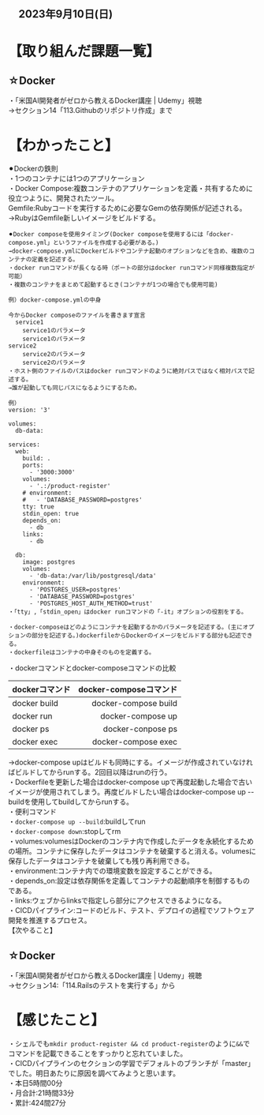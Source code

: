 ## 　2023年9月10日(日)
# 【取り組んだ課題一覧】
## ☆Docker
・「米国AI開発者がゼロから教えるDocker講座 | Udemy」視聴<br>
→セクション14「113.Githubのリポジトリ作成」まで<br>
# 【わかったこと】
⚫︎Dockerの鉄則<br>
・1つのコンテナには1つのアプリケーション<br>
・Docker Compose:複数コンテナのアプリケーションを定義・共有するために役立つように、開発されたツール。<br>
Gemfile:Rubyコードを実行するために必要なGemの依存関係が記述される。<br>
→RubyはGemfile新しいイメージをビルドする。<br>
```
⚫︎Docker composeを使用タイミング(Docker composeを使用するには「docker-compose.yml」というファイルを作成する必要がある。)
→docker-compose.ymlにDockerビルドやコンテナ起動のオプションなどを含め、複数のコンテナの定義を記述する。
・docker runコマンドが長くなる時（ポートの部分はdocker runコマンド同様複数指定が可能）
・複数のコンテナをまとめて起動するとき(コンテナが1つの場合でも使用可能)

例）docker-compose.ymlの中身

今からDocker composeのファイルを書きます宣言
  service1
    service1のパラメータ
    service1のパラメータ
service2
    service2のパラメータ
    service2のパラメータ
・ホスト側のファイルのパスはdocker runコマンドのように絶対パスではなく相対パスで記述する。
→誰が起動しても同じパスになるようにするため。

例）
version: '3'

volumes:
  db-data:

services:
  web:
    build: .
    ports:
      - '3000:3000'
    volumes:
      - '.:/product-register'
    # environment:
    #   - 'DATABASE_PASSWORD=postgres'
    tty: true
    stdin_open: true
    depends_on:
      - db
    links:
      - db

  db:
    image: postgres
    volumes:
      - 'db-data:/var/lib/postgresql/data'
    environment:
      - 'POSTGRES_USER=postgres'
      - 'DATABASE_PASSWORD=postgres'
      - 'POSTGRES_HOST_AUTH_METHOD=trust'
・「tty」,「stdin_open」はdocker runコマンドの「-it」オプションの役割をする。

・docker-composeはどのようにコンテナを起動するかのパラメータを記述する。(主にオプションの部分を記述する。)dockerfileからDockerのイメージをビルドする部分も記述できる。
・dockerfileはコンテナの中身そのものを定義する。
```
・dockerコマンドとdocker-composeコマンドの比較<br>

| dockerコマンド | docker-composeコマンド |
|:-----------|------------:|
| docker build <build contexts> | docker-compose build |
| docker run <image> | docker-compose up |
| docker ps | docker-conpose ps |
| docker exec <container> <command> | docker-compose exec <service> <command> |

→docker-compose upはビルドも同時にする。イメージが作成されていなければビルドしてからrunする。2回目以降はrunの行う。<br>
・Dockerfileを更新した場合はdocker-compose upで再度起動した場合で古いイメージが使用されてしまう。再度ビルドしたい場合はdocker-compose up --buildを使用してbuildしてからrunする。<br>
・便利コマンド<br>
・`docker-compose up --build`:buildしてrun<br>
・`docker-compose down`:stopしてrm<br>
・volumes:volumesはDockerのコンテナ内で作成したデータを永続化するための場所。コンテナに保存したデータはコンテナを破棄すると消える。volumesに保存したデータはコンテナを破棄しても残り再利用できる。<br>
・environment:コンテナ内での環境変数を設定することができる。<br>
・depends_on:設定は依存関係を定義してコンテナの起動順序を制御するものである。<br>
・links:ウェブからlinksで指定しら部分にアクセスできるようになる。<br>
・CICDパイプライン:コードのビルド、テスト、デプロイの過程でソフトウェア開発を推進するプロセス。<br>
【次やること】
## ☆Docker
・「米国AI開発者がゼロから教えるDocker講座 | Udemy」視聴<br>
→セクション14:「114.Railsのテストを実行する」から<br>
# 【感じたこと】
・シェルでも`mkdir product-register && cd product-register`のように`&&`でコマンドを記載できることをすっかりと忘れていました。<br>
・CICDパイプラインのセクションの学習でデフォルトのブランチが「master」でした。明日あたりに原因を調べてみようと思います。<br>
・本日5時間00分<br>
・月合計:21時間33分<br>
・累計:424間27分<br>
